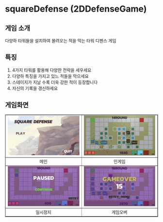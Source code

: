 # squareDefense (2DDefenseGame)

## 게임 소개
다양하 타워들을 설치하여 몰려오는 적을 막는 타워 디펜스 게임

## 특징
1. 4가지 타워를 활용해 다양한 전략을 세우세요
2. 다양하 특징을 가지고 있느 적들을 막으세요
3. 스테이지가 지날 수록 더욱 강한 적이 등장합니다
4. 자신의 기록을 갱신하세요

## 게임화면
<table border="1">
   <tr>
      <td><img src="/Images/Main.png" width="100%"></td>
      <td><img src="/Images/Ingame.png" width="100%"></td>
   </tr>
   <tr>
      <td><div align="center" >메인</div></td>
      <td><div align="center" >인게임</div></td>
   </tr>
   <tr>
      <td><img src="/Images/Pause.png" width="100%"></td>
      <td><img src="/Images/GameOver.png" width="100%"></td>
   </tr>
   <tr>
      <td><div align="center" >일시정지</div></td>
      <td><div align="center" >게임오버</div></td>
   </tr>
</table>

